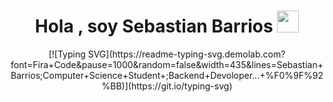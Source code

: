 <h1 align="center"><b>Hola , soy Sebastian Barrios </b><img src="https://media.giphy.com/media/hvRJCLFzcasrR4ia7z/giphy.gif" width="35"></h1>
<!--  -->
<p align="center">
  [![Typing SVG](https://readme-typing-svg.demolab.com?font=Fira+Code&pause=1000&random=false&width=435&lines=Sebastian+Barrios;Computer+Science+Student+;Backend+Devoloper...+%F0%9F%92%BB)](https://git.io/typing-svg)
</p>
